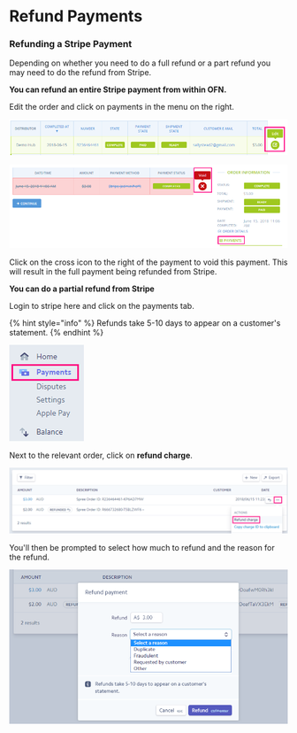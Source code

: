 # Refund Payments

### Refunding a Stripe Payment

Depending on whether you need to do a full refund or a part refund you may need to do the refund from Stripe.

**You can refund an entire Stripe payment from within OFN.** 

Edit the order and click on payments in the menu on the right.

![](../../.gitbook/assets/image%20%2812%29.png)

![](../../.gitbook/assets/image%20%2818%29.png)

Click  on the cross icon to the right of the payment to void this payment. This will result in the full payment being refunded from Stripe.

**You can do a partial refund from Stripe**

Login to stripe here and click on the payments tab.

{% hint style="info" %}
Refunds take 5-10 days to appear on a customer's statement.
{% endhint %}

![](../../.gitbook/assets/image%20%2821%29.png)

Next to the relevant order, click on **refund charge**. 

![](../../.gitbook/assets/image%20%287%29.png)

You'll then be prompted to select how much to refund and the reason for the refund. 

![](../../.gitbook/assets/image%20%288%29.png)

